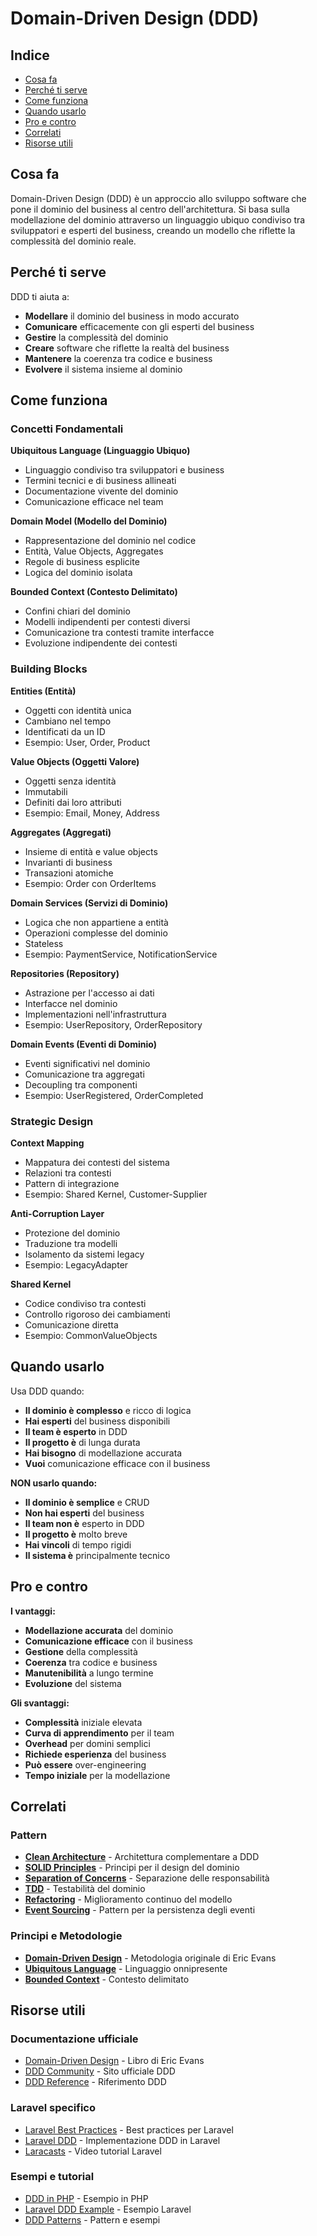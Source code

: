 # Domain-Driven Design (DDD)

## Indice
- [Cosa fa](#cosa-fa)
- [Perché ti serve](#perché-ti-serve)
- [Come funziona](#come-funziona)
- [Quando usarlo](#quando-usarlo)
- [Pro e contro](#pro-e-contro)
- [Correlati](#correlati)
- [Risorse utili](#risorse-utili)

## Cosa fa

Domain-Driven Design (DDD) è un approccio allo sviluppo software che pone il dominio del business al centro dell'architettura. Si basa sulla modellazione del dominio attraverso un linguaggio ubiquo condiviso tra sviluppatori e esperti del business, creando un modello che riflette la complessità del dominio reale.

## Perché ti serve

DDD ti aiuta a:
- **Modellare** il dominio del business in modo accurato
- **Comunicare** efficacemente con gli esperti del business
- **Gestire** la complessità del dominio
- **Creare** software che riflette la realtà del business
- **Mantenere** la coerenza tra codice e business
- **Evolvere** il sistema insieme al dominio

## Come funziona

### Concetti Fondamentali

**Ubiquitous Language (Linguaggio Ubiquo)**
- Linguaggio condiviso tra sviluppatori e business
- Termini tecnici e di business allineati
- Documentazione vivente del dominio
- Comunicazione efficace nel team

**Domain Model (Modello del Dominio)**
- Rappresentazione del dominio nel codice
- Entità, Value Objects, Aggregates
- Regole di business esplicite
- Logica del dominio isolata

**Bounded Context (Contesto Delimitato)**
- Confini chiari del dominio
- Modelli indipendenti per contesti diversi
- Comunicazione tra contesti tramite interfacce
- Evoluzione indipendente dei contesti

### Building Blocks

**Entities (Entità)**
- Oggetti con identità unica
- Cambiano nel tempo
- Identificati da un ID
- Esempio: User, Order, Product

**Value Objects (Oggetti Valore)**
- Oggetti senza identità
- Immutabili
- Definiti dai loro attributi
- Esempio: Email, Money, Address

**Aggregates (Aggregati)**
- Insieme di entità e value objects
- Invarianti di business
- Transazioni atomiche
- Esempio: Order con OrderItems

**Domain Services (Servizi di Dominio)**
- Logica che non appartiene a entità
- Operazioni complesse del dominio
- Stateless
- Esempio: PaymentService, NotificationService

**Repositories (Repository)**
- Astrazione per l'accesso ai dati
- Interfacce nel dominio
- Implementazioni nell'infrastruttura
- Esempio: UserRepository, OrderRepository

**Domain Events (Eventi di Dominio)**
- Eventi significativi nel dominio
- Comunicazione tra aggregati
- Decoupling tra componenti
- Esempio: UserRegistered, OrderCompleted

### Strategic Design

**Context Mapping**
- Mappatura dei contesti del sistema
- Relazioni tra contesti
- Pattern di integrazione
- Esempio: Shared Kernel, Customer-Supplier

**Anti-Corruption Layer**
- Protezione del dominio
- Traduzione tra modelli
- Isolamento da sistemi legacy
- Esempio: LegacyAdapter

**Shared Kernel**
- Codice condiviso tra contesti
- Controllo rigoroso dei cambiamenti
- Comunicazione diretta
- Esempio: CommonValueObjects

## Quando usarlo

Usa DDD quando:
- **Il dominio è complesso** e ricco di logica
- **Hai esperti** del business disponibili
- **Il team è esperto** in DDD
- **Il progetto è** di lunga durata
- **Hai bisogno** di modellazione accurata
- **Vuoi** comunicazione efficace con il business

**NON usarlo quando:**
- **Il dominio è semplice** e CRUD
- **Non hai esperti** del business
- **Il team non è** esperto in DDD
- **Il progetto è** molto breve
- **Hai vincoli** di tempo rigidi
- **Il sistema è** principalmente tecnico

## Pro e contro

**I vantaggi:**
- **Modellazione accurata** del dominio
- **Comunicazione efficace** con il business
- **Gestione** della complessità
- **Coerenza** tra codice e business
- **Manutenibilità** a lungo termine
- **Evoluzione** del sistema

**Gli svantaggi:**
- **Complessità** iniziale elevata
- **Curva di apprendimento** per il team
- **Overhead** per domini semplici
- **Richiede esperienza** del business
- **Può essere** over-engineering
- **Tempo iniziale** per la modellazione

## Correlati

### Pattern

- **[Clean Architecture](./22-clean-architecture/clean-architecture.md)** - Architettura complementare a DDD
- **[SOLID Principles](./04-solid-principles/solid-principles.md)** - Principi per il design del dominio
- **[Separation of Concerns](./06-separation-of-concerns/separation-of-concerns.md)** - Separazione delle responsabilità
- **[TDD](./09-tdd/tdd.md)** - Testabilità del dominio
- **[Refactoring](./12-refactoring/refactoring.md)** - Miglioramento continuo del modello
- **[Event Sourcing](./24-event-sourcing/event-sourcing.md)** - Pattern per la persistenza degli eventi

### Principi e Metodologie

- **[Domain-Driven Design](https://en.wikipedia.org/wiki/Domain-driven_design)** - Metodologia originale di Eric Evans
- **[Ubiquitous Language](https://en.wikipedia.org/wiki/Ubiquitous_language)** - Linguaggio onnipresente
- **[Bounded Context](https://en.wikipedia.org/wiki/Bounded_context)** - Contesto delimitato


## Risorse utili

### Documentazione ufficiale
- [Domain-Driven Design](https://www.amazon.com/Domain-Driven-Design-Tackling-Complexity-Software/dp/0321125215) - Libro di Eric Evans
- [DDD Community](https://www.domainlanguage.com/) - Sito ufficiale DDD
- [DDD Reference](https://www.domainlanguage.com/ddd/reference/) - Riferimento DDD

### Laravel specifico
- [Laravel Best Practices](https://github.com/alexeymezenin/laravel-best-practices) - Best practices per Laravel
- [Laravel DDD](https://github.com/ahmedash95/laravel-ddd) - Implementazione DDD in Laravel
- [Laracasts](https://laracasts.com/) - Video tutorial Laravel

### Esempi e tutorial
- [DDD in PHP](https://github.com/CodelyTV/php-ddd-example) - Esempio in PHP
- [Laravel DDD Example](https://github.com/ahmedash95/laravel-ddd-example) - Esempio Laravel
- [DDD Patterns](https://github.com/ardalis/cleanarchitecture) - Pattern e esempi
